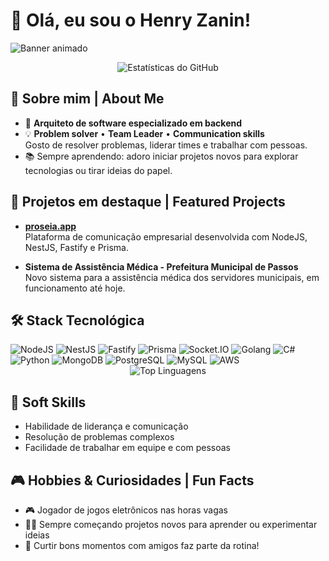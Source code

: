 # 👋 Olá, eu sou o Henry Zanin!

![Banner animado](https://capsule-render.vercel.app/api?type=waving&color=gradient&height=200&section=header&text=Arquiteto%20de%20Software%20Backend&fontSize=40&animation=fadeIn)

<div align="center">
  <img src="https://github-readme-stats.vercel.app/api?username=henrygoeszanin&show_icons=true&theme=radical" alt="Estatísticas do GitHub" />
</div>

## 🚀 Sobre mim | About Me

- 🎯 **Arquiteto de software especializado em backend**  
- 💡 **Problem solver** • **Team Leader** • **Communication skills**  
  Gosto de resolver problemas, liderar times e trabalhar com pessoas.
- 📚 Sempre aprendendo: adoro iniciar projetos novos para explorar tecnologias ou tirar ideias do papel.

## 💼 Projetos em destaque | Featured Projects

- [**proseia.app**](https://proseia.app)  
  Plataforma de comunicação empresarial desenvolvida com NodeJS, NestJS, Fastify e Prisma.

- **Sistema de Assistência Médica - Prefeitura Municipal de Passos**  
  Novo sistema para a assistência médica dos servidores municipais, em funcionamento até hoje.

## 🛠️ Stack Tecnológica

<div style="display: inline-block">
  <img src="https://img.shields.io/badge/Node.js-339933?style=for-the-badge&logo=nodedotjs&logoColor=white" alt="NodeJS"/>
  <img src="https://img.shields.io/badge/NestJS-E0234E?style=for-the-badge&logo=nestjs&logoColor=white" alt="NestJS"/>
  <img src="https://img.shields.io/badge/Fastify-000000?style=for-the-badge&logo=fastify&logoColor=white" alt="Fastify"/>
  <img src="https://img.shields.io/badge/Prisma-2D3748?style=for-the-badge&logo=Prisma&logoColor=white" alt="Prisma"/>
  <img src="https://img.shields.io/badge/Socket.io-010101?style=for-the-badge&logo=Socket.io&logoColor=white" alt="Socket.IO"/>
  <img src="https://img.shields.io/badge/Go-00ADD8?style=for-the-badge&logo=go&logoColor=white" alt="Golang"/>
  <img src="https://img.shields.io/badge/C%23-239120?style=for-the-badge&logo=c-sharp&logoColor=white" alt="C#"/>
  <img src="https://img.shields.io/badge/Python-3776AB?style=for-the-badge&logo=python&logoColor=white" alt="Python"/>
  <img src="https://img.shields.io/badge/-MongoDB-4DB33D?style=for-the-badge&logo=mongodb&logoColor=white" alt="MongoDB"/>
  <img src="https://img.shields.io/badge/postgresql-4169e1?style=for-the-badge&logo=postgresql&logoColor=white" alt="PostgreSQL"/>
  <img src="https://img.shields.io/badge/mysql-4479A1?style=for-the-badge&logo=mysql&logoColor=white" alt="MySQL"/>
  <img src="https://img.shields.io/badge/AWS-%23FF9900?style=for-the-badge&logo=amazon-aws&logoColor=white" alt="AWS"/>
</div>

<div align="center">
  <img src="https://github-readme-stats.vercel.app/api/top-langs/?username=henrygoeszanin&layout=compact&theme=radical" alt="Top Linguagens" />
</div>

## 🌟 Soft Skills

- Habilidade de liderança e comunicação
- Resolução de problemas complexos
- Facilidade de trabalhar em equipe e com pessoas

## 🎮 Hobbies & Curiosidades | Fun Facts

- 🎮 Jogador de jogos eletrônicos nas horas vagas
- 🧑‍💻 Sempre começando projetos novos para aprender ou experimentar ideias
- 🤝 Curtir bons momentos com amigos faz parte da rotina!
